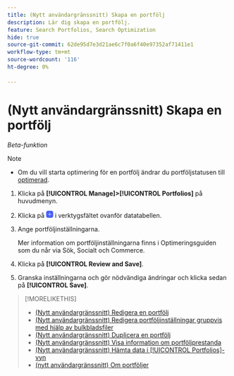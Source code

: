 ```yaml
---
title: (Nytt användargränssnitt) Skapa en portfölj
description: Lär dig skapa en portfölj.
feature: Search Portfolios, Search Optimization
hide: true
source-git-commit: 62de95d7e3d21ae6c7f0a6f40e97352af71411e1
workflow-type: tm+mt
source-wordcount: '116'
ht-degree: 0%

---
```


# (Nytt användargränssnitt) Skapa en portfölj

*Beta-funktion*

>[!NOTE]
>
>* Om du vill starta optimering för en portfölj ändrar du portföljstatusen till [optimerad](portfolio-about.md#portfolio-status).

1. Klicka på **[!UICONTROL Manage]>[!UICONTROL Portfolios]** på huvudmenyn.

1. Klicka på ![Lägg till](/help/search-social-commerce/assets/add-new.png "Lägg till") i verktygsfältet ovanför datatabellen.

1. Ange portföljinställningarna.

   Mer information om portföljinställningarna finns i Optimeringsguiden som du når via Sök, Socialt och Commerce.

1. Klicka på **[!UICONTROL Review and Save]**.

1. Granska inställningarna och gör nödvändiga ändringar och klicka sedan på **[!UICONTROL Save]**.

>[!MORELIKETHIS]
>
>* [(Nytt användargränssnitt) Redigera en portfölj ](portfolio-edit.md)
>* [(Nytt användargränssnitt) Redigera portföljinställningar gruppvis med hjälp av bulkbladsfiler ](portfolio-bulksheets.md)
>* [(Nytt användargränssnitt) Duplicera en portfölj ](portfolio-duplicate.md)
>* [(Nytt användargränssnitt) Visa information om portföljprestanda](portfolio-details.md)
>* [(Nytt användargränssnitt) Hämta data i [!UICONTROL Portfolios]-vyn ](portfolio-view-report.md)
>* [(nytt användargränssnitt) Om portföljer ](portfolio-about.md)
